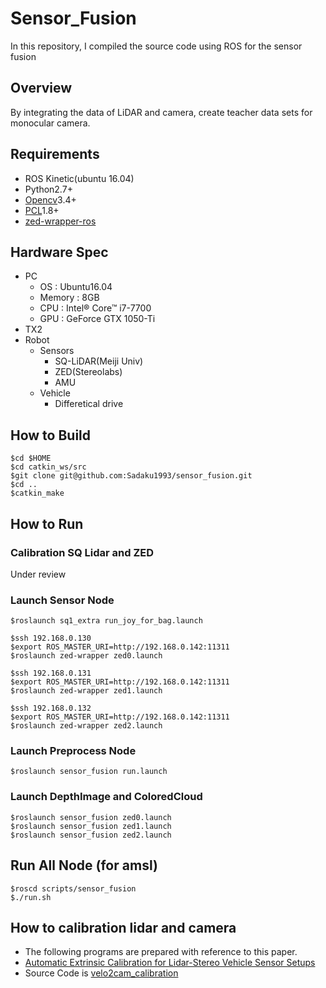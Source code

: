 # Sensor_Fusion
In this repository, I compiled the source code using ROS for the sensor fusion

## Overview
By integrating the data of LiDAR and camera, create teacher data sets for monocular camera.

## Requirements
- ROS Kinetic(ubuntu 16.04)
- Python2.7+
- [Opencv](https://opencv.org/)3.4+
- [PCL](https://pointcloud.org/)1.8+
- [zed-wrapper-ros](http://wiki.ros.org/zed-ros-wrapper)

## Hardware Spec
- PC
    - OS : Ubuntu16.04
    - Memory : 8GB
    - CPU : Intel® Core™ i7-7700
    - GPU : GeForce GTX 1050-Ti
- TX2
- Robot
    - Sensors
        - SQ-LiDAR(Meiji Univ)
        - ZED(Stereolabs)
        - AMU
    - Vehicle
        - Differetical drive

## How to Build
```
$cd $HOME
$cd catkin_ws/src
$git clone git@github.com:Sadaku1993/sensor_fusion.git
$cd ..
$catkin_make
```

## How to Run
### Calibration SQ Lidar and ZED
Under review

### Launch Sensor Node
```
$roslaunch sq1_extra run_joy_for_bag.launch
```
```
$ssh 192.168.0.130
$export ROS_MASTER_URI=http://192.168.0.142:11311
$roslaunch zed-wrapper zed0.launch
```
```
$ssh 192.168.0.131
$export ROS_MASTER_URI=http://192.168.0.142:11311
$roslaunch zed-wrapper zed1.launch
```
```
$ssh 192.168.0.132
$export ROS_MASTER_URI=http://192.168.0.142:11311
$roslaunch zed-wrapper zed2.launch
```

### Launch Preprocess Node
```
$roslaunch sensor_fusion run.launch
```

### Launch DepthImage and ColoredCloud
```
$roslaunch sensor_fusion zed0.launch
$roslaunch sensor_fusion zed1.launch
$roslaunch sensor_fusion zed2.launch
```

## Run All Node (for amsl)
```
$roscd scripts/sensor_fusion
$./run.sh
```

## How to calibration lidar and camera
- The following programs are prepared with reference to this paper.
- [Automatic Extrinsic Calibration for Lidar-Stereo Vehicle Sensor Setups](https://arxiv.org/pdf/1705.04085.pdf)
- Source Code is [velo2cam_calibration](http://wiki.ros.org/velo2cam_calibration)

